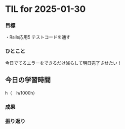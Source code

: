 # TIL for 2025-01-30

### 目標

・Rails応用5 テストコードを通す

### ひとこと

今日でてるエラーをできるだけ減らして明日完了させたい！


## 今日の学習時間

h（　h/1000h）


### 成果



### 振り返り

